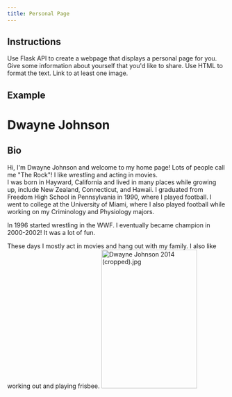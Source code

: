```yaml
---
title: Personal Page
---
```


## Instructions
Use Flask API to create a webpage that displays a personal page for you. Give some information about yourself that you'd like to share. Use HTML to format the text. Link to at least one image.

## Example
<h1>Dwayne Johnson</h1>
<h2>Bio</h2>
Hi, I'm Dwayne Johnson and welcome to my home page! Lots of people call me "The Rock"! I like wrestling and acting in movies.
<br/>
I was born in Hayward, California and lived in many places while growing up, include New Zealand, Connecticut, and Hawaii. I graduated from Freedom High School in Pennsylvania in 1990, where I played football. I went to college at the University of Miami, where I also played football while working on my Criminology and Physiology majors.<p/>
In 1996 started wrestling in the WWF. I eventually became champion in 2000-2002! It was a lot of fun.
<p/>
These days I mostly act in movies and hang out with my family. I also like working out and playing frisbee.

<img alt="Dwayne Johnson 2014 (cropped).jpg" src="//upload.wikimedia.org/wikipedia/commons/thumb/1/1f/Dwayne_Johnson_2014_%28cropped%29.jpg/220px-Dwayne_Johnson_2014_%28cropped%29.jpg" decoding="async" srcset="//upload.wikimedia.org/wikipedia/commons/thumb/1/1f/Dwayne_Johnson_2014_%28cropped%29.jpg/330px-Dwayne_Johnson_2014_%28cropped%29.jpg 1.5x, //upload.wikimedia.org/wikipedia/commons/thumb/1/1f/Dwayne_Johnson_2014_%28cropped%29.jpg/440px-Dwayne_Johnson_2014_%28cropped%29.jpg 2x" data-file-width="883" data-file-height="1280" width="220" height="319">
